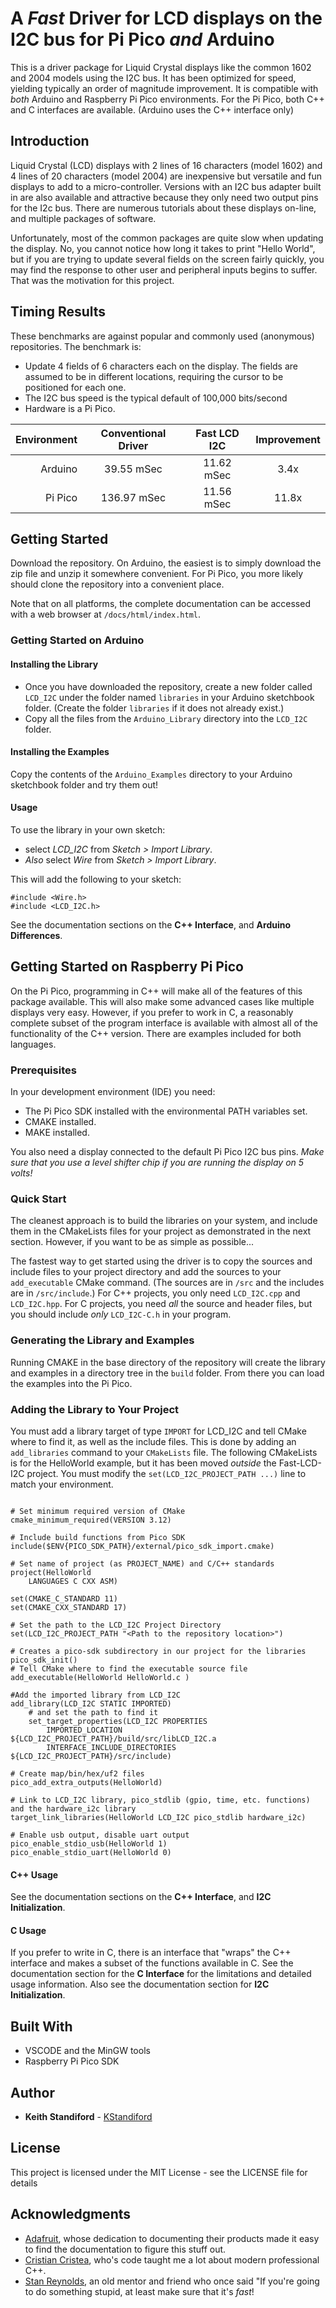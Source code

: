 # A *Fast* Driver for LCD displays on the I2C bus for Pi Pico *and* Arduino 

This is a driver package for Liquid Crystal displays like the common 1602 and 2004 models using the I2C bus. It has been optimized for speed, yielding typically an order of magnitude improvement. It is compatible with *both* Arduino and Raspberry Pi Pico environments. For the Pi Pico, both C++ and C interfaces are available. (Arduino uses the C++ interface only)

## Introduction

Liquid Crystal (LCD) displays with 2 lines of 16 characters (model 1602) and 4 lines of 20 characters (model 2004) are inexpensive but versatile and fun displays to add to a micro-controller. Versions with an I2C bus adapter built in are also available and attractive because they only need two output pins for the I2c bus. There are numerous tutorials about these displays on-line, and multiple packages of software. 

Unfortunately, most of the common packages are quite slow when updating the display. No, you cannot notice how long it takes to print "Hello World", but if you are trying to update several fields on the screen fairly quickly, you may find the response to other user and peripheral inputs begins to suffer. That was the motivation for this project.

## Timing Results

These benchmarks are against popular and commonly used (anonymous) repositories. The benchmark is:
 - Update 4 fields of 6 characters each on the display. The fields are assumed to be in different locations, requiring the cursor to be positioned for each one.
 - The I2C bus speed is the typical default of 100,000 bits/second
 - Hardware is a Pi Pico.
 

 | Environment| Conventional Driver | Fast LCD I2C | Improvement |
 | --: | :----: | :---: | :---: |
 | Arduino | 39.55 mSec | 11.62 mSec | 3.4x |
 | Pi Pico | 136.97 mSec | 11.56 mSec | 11.8x |

## Getting Started

Download the repository. On Arduino, the easiest is to simply download the zip file and unzip it somewhere convenient. For Pi Pico, you more likely should clone the repository into a convenient place.

Note that on all platforms, the complete documentation can be accessed with a web browser at `/docs/html/index.html`.

### Getting Started on Arduino

#### Installing the Library

 - Once you have downloaded the repository, create a new folder called `LCD_I2C` under the folder named `libraries` in your 
 Arduino sketchbook folder. (Create the folder `libraries` if it does not already exist.)
 - Copy all the files from the `Arduino_Library` directory into the `LCD_I2C` folder. 

#### Installing the Examples

 Copy the contents of the `Arduino_Examples` directory to your Arduino sketchbook folder and try them out!

#### Usage 
To use the library in your own sketch:
 -  select *LCD_I2C* from *Sketch > Import Library*.
 - *Also* select *Wire* from *Sketch > Import Library*.

This will add the following to your sketch:

    #include <Wire.h>
    #include <LCD_I2C.h>


See the documentation sections on the **C++ Interface**, and  **Arduino Differences**.

## Getting Started on Raspberry Pi Pico

On the Pi Pico, programming in C++ will make all of the features of this package available. This will also make some advanced cases like multiple displays very easy. However, if you prefer to work in C, a reasonably complete subset of the program interface is available with almost all of the functionality of the C++ version. There are examples included for both languages.

### Prerequisites

In your development environment (IDE) you need:
 - The Pi Pico SDK installed with the environmental PATH variables set.
 - CMAKE installed.
 - MAKE installed.

You also need a display connected to the default Pi Pico I2C bus pins. *Make sure that you use a level shifter chip if you are running the display on 5 volts!*

### Quick Start

The cleanest approach is to build the libraries on your system, and include them in
the CMakeLists files for your project as demonstrated in the next section. However, if
you want to be as simple as possible...

The fastest way to get started using the driver is to copy the sources and include 
files to your project directory and add the sources to your `add_executable` CMake command.
(The sources are in `/src` and the includes are in `/src/include`.) For C++ projects, you only need 
`LCD_I2C.cpp` and `LCD_I2C.hpp`. For C projects, you need *all* the source and header files, 
but you should include *only* `LCD_I2C-C.h` in your program.

### Generating the Library and Examples

Running CMAKE in the base directory of the repository will create the library and examples in a directory tree 
in the `build` folder. From there you can load the examples into the Pi Pico.

### Adding the Library to Your Project

You must add a library target of type `IMPORT` for LCD_I2C and tell CMake where to find it,
as well as the include files.  This is done by adding an `add_libraries` command to
your `CMakeLists` file. The following CMakeLists is for the HelloWorld example, but it has been moved *outside*
the Fast-LCD-I2C project. You must modify the `set(LCD_I2C_PROJECT_PATH ...)` line to match
your environment.

~~~~{.cmake}

# Set minimum required version of CMake
cmake_minimum_required(VERSION 3.12)

# Include build functions from Pico SDK
include($ENV{PICO_SDK_PATH}/external/pico_sdk_import.cmake)

# Set name of project (as PROJECT_NAME) and C/C++ standards
project(HelloWorld
    LANGUAGES C CXX ASM)

set(CMAKE_C_STANDARD 11)
set(CMAKE_CXX_STANDARD 17)

# Set the path to the LCD_I2C Project Directory
set(LCD_I2C_PROJECT_PATH "<Path to the repository location>")

# Creates a pico-sdk subdirectory in our project for the libraries
pico_sdk_init()
# Tell CMake where to find the executable source file
add_executable(HelloWorld HelloWorld.c )

#Add the imported library from LCD_I2C
add_library(LCD_I2C STATIC IMPORTED)
    # and set the path to find it
    set_target_properties(LCD_I2C PROPERTIES
        IMPORTED_LOCATION ${LCD_I2C_PROJECT_PATH}/build/src/libLCD_I2C.a
        INTERFACE_INCLUDE_DIRECTORIES ${LCD_I2C_PROJECT_PATH}/src/include)

# Create map/bin/hex/uf2 files
pico_add_extra_outputs(HelloWorld)

# Link to LCD_I2C library, pico_stdlib (gpio, time, etc. functions) and the hardware_i2c library
target_link_libraries(HelloWorld LCD_I2C pico_stdlib hardware_i2c)

# Enable usb output, disable uart output
pico_enable_stdio_usb(HelloWorld 1)
pico_enable_stdio_uart(HelloWorld 0)
~~~~

#### C++ Usage

See the documentation sections on the **C++ Interface**, and  **I2C Initialization**.

#### C Usage

If you prefer to write in C, there is an interface that "wraps" the C++ interface and makes
a subset of the functions available in C. See the documentation section for the **C Interface** for 
the limitations and detailed usage information. Also see the documentation section for **I2C Initialization**.


## Built With

* VSCODE and the MinGW tools
* Raspberry Pi Pico SDK


## Author

* **Keith Standiford** - [KStandiford](https://github.com/KStandiford)


## License

This project is licensed under the MIT License - see the LICENSE file for details

## Acknowledgments

* [Adafruit](https://www.adafruit.com/), whose dedication to documenting their products made it easy to find the documentation to figure this stuff out.
* [Cristian Cristea](https://github.com/cristiancristea00), who's code taught me a lot about modern professional C++.
* [Stan Reynolds](https://www.linkedin.com/in/stanley-reynolds-4bb86040), an old mentor and friend who once said 
"If you're going to do something stupid, at least make sure that it's *fast*!


